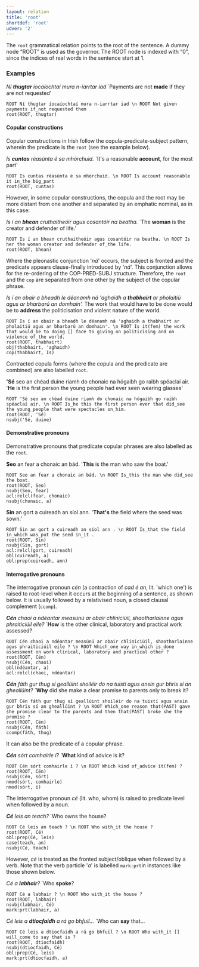 ```yaml
---
layout: relation
title: 'root'
shortdef: 'root'
udver: '2'
---
```


The `root` grammatical relation points to the root of the sentence. A dummy node “ROOT” is used as the governor. The ROOT node is indexed with “0”, since the indices of real words in the sentence start at 1.

### Examples

_Ní <b>thugtar</b> íocaíochtaí mura n-iarrtar iad_ `Payments are not <b>made</b> if they are not requested'

~~~ sdparse
ROOT Ní thugtar íocaíochtaí mura n-iarrtar iad \n ROOT Not given payments if_not requested them 
root(ROOT, thugtar)
~~~

#### Copular constructions

Copular constructions in Irish follow the copula-predicate-subject pattern, wherein the predicate is the `root` (see the example below).

_Is <b>cuntas</b> réasúnta é sa mhórchuid._ `It's a reasonable <b>account</b>, for the most part'

~~~ sdparse
ROOT Is cuntas réasúnta é sa mhórchuid. \n ROOT Is account reasonable it in_the big_part 
root(ROOT, cuntas)
~~~

However, in some copular constructions, the copula and the root may be more distant from one another and separated by an emphatic nominal, as in this case:

_Is í an <b>bhean</b> cruthaitheóir agus cosantóir na beatha._ `The <b>woman</b> is the creator and defender of life.'

~~~ sdparse
ROOT Is í an bhean cruthaitheóir agus cosantóir na beatha. \n ROOT Is her the woman creator and defender of_the life.  
root(ROOT, bhean)
~~~

Where the pleonastic conjunction '_ná_' occurs, the subject is fronted and the predicate appears clause-finally introduced by '_ná_'. This conjunction allows for the re-ordering of the COP-PRED-SUBJ structure. Therefore, the `root` and the `cop` are separated from one other by the subject of the copular phrase. 

_Is í an obair a bheadh le déanamh ná 'aghaidh a <b>thabhairt</b> ar pholaitiú agus ar bharbarú an domhain'._ The work that would have to be done would be to <b>address</b> the politicisation and violent nature of the world.

~~~ sdparse
ROOT Is í an obair a bheadh le déanamh ná 'aghaidh a thabhairt ar pholaitiú agus ar bharbarú an domhain'. \n ROOT Is it(fem) the work that would_be to doing [] face to giving on politicising and on violence of_the world.  
root(ROOT, thabhairt)
obj(thabhairt, 'aghaidh)
cop(thabhairt, Is)
~~~

Contracted copula forms (where the copula and the predicate are combined) are also labelled `root`.

<b>'Sé</b> seo an chéad duine riamh do chonaic na hógaibh go raibh spéaclaí air. '<b>He</b> is the first person the young people had ever seen wearing glasses'

~~~ sdparse
ROOT 'Sé seo an chéad duine riamh do chonaic na hógaibh go raibh spéaclaí air. \n ROOT Is_he this the first person ever that did_see the young_people that were spectacles on_him.  
root(ROOT, 'Sé)
nsubj('Sé, duine)
~~~

#### Demonstrative pronouns

Demonstrative pronouns that predicate copular phrases are also labelled as the `root`.

<b>Seo</b> an fear a chonaic an bád. '<b>This</b> is the man who saw the boat.'
~~~ sdparse
ROOT Seo an fear a chonaic an bád. \n ROOT Is_this the man who did_see the boat.
root(ROOT, Seo)
nsubj(Seo, fear)
acl:relcl(fear, chonaic)
nsubj(chonaic, a)
~~~

<b>Sin</b> an gort a cuireadh an síol ann. '<b>That's</b> the field where the seed was sown.'
~~~ sdparse
ROOT Sin an gort a cuireadh an síol ann . \n ROOT Is_that the field in_which was_put the seed in_it .
root(ROOT, Sin)
nsubj(Sin, gort)
acl:relcl(gort, cuireadh)
obl(cuireadh, a)
obl:prep(cuireadh, ann)
~~~
#### Interrogative pronouns

The interrogative pronoun _cén_ (a contraction of _cad é an_, lit. 'which one') is raised to root-level when it occurs at the beginning of a sentence, as shown below. It is usually followed by a relativised noun, a closed clausal complement (`ccomp`). 

_<b>Cén</b> chaoi a ndéantar measúnú ar obair chliniciúil, shaotharlainne agus phraiticiúil eile?_ `<b>How</b> is the other clinical, laboratory and practical work assessed?

~~~ sdparse
ROOT Cén chaoi a ndéantar measúnú ar obair chliniciúil, shaotharlainne agus phraiticiúil eile ? \n ROOT Which_one way in_which is_done assessment on work clinical, laboratory and practical other ?  
root(ROOT, Cén)
nsubj(Cén, chaoi)
obl(ndéantar, a)
acl:relcl(chaoi, ndéantar)
~~~

_<b>Cén</b> fáth gur thug sí geallúint shoiléir do na tuistí agus ansin gur bhris sí an gheallúint?_ `<b>Why</b> did she make a clear promise to parents only to break it?

~~~ sdparse
ROOT Cén fáth gur thug sí geallúint shoiléir do na tuistí agus ansin gur bhris sí an gheallúint ? \n ROOT Which_one reason that(PAST) gave she promise clear to the parents and then that(PAST) broke she the promise ?   
root(ROOT, Cén)
nsubj(Cén, fáth)
ccomp(fáth, thug)
~~~

It can also be the predicate of a copular phrase. 

_<b>Cén</b> sórt comhairle í?_ `<b>What</b> kind of advice is it?

~~~ sdparse
ROOT Cén sórt comhairle í ? \n ROOT Which kind of_advice it(fem) ? 
root(ROOT, Cén)
nsubj(Cén, sórt)
nmod(sórt, comhairle)
nmod(sórt, í)
~~~

The interrogative pronoun _cé_ (lit. who, whom) is raised to predicate level when followed by a noun.

_<b>Cé</b> leis an teach?_ `Who owns the house?

~~~ sdparse
ROOT Cé leis an teach ? \n ROOT Who with_it the house ?
root(ROOT, Cé)
obl:prep(Cé, leis)
case(teach, an)
nsubj(Cé, teach)
~~~

However, _cé_ is treated as the fronted subject/oblique when followed by a verb. Note that the verb particle '_a_' is labelled `mark:prt`in instances like those shown below.

_Cé a <b>labhair</b>?_ `Who <b>spoke</b>?

~~~ sdparse
ROOT Cé a labhair ? \n ROOT Who with_it the house ?
root(ROOT, labhair)
nsubj(labhair, Cé)
mark:prt(labhair, a)
~~~

_Cé leis a <b>dtiocfaidh</b> a rá go bhfuil…_ `Who can <b>say</b> that...

~~~ sdparse
ROOT Cé leis a dtiocfaidh a rá go bhfuil ? \n ROOT Who with_it [] will_come to say that is ?
root(ROOT, dtiocfaidh)
nsubj(dtiocfaidh, Cé)
obl:prep(Cé, leis)
mark:prt(dtiocfaidh, a)
~~~
<!-- Interlanguage links updated Po lis 14 15:35:44 CET 2022 -->
